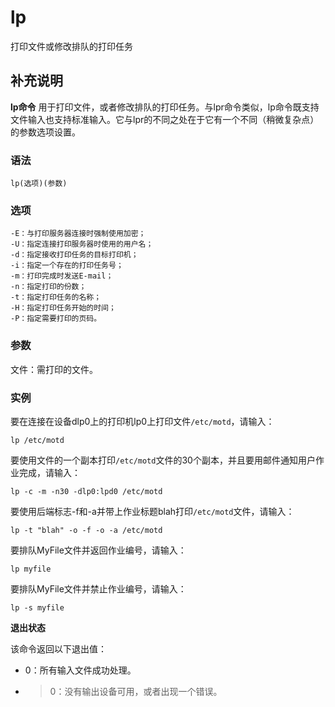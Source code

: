 # lp

打印文件或修改排队的打印任务

## 补充说明

**lp命令** 用于打印文件，或者修改排队的打印任务。与lpr命令类似，lp命令既支持文件输入也支持标准输入。它与lpr的不同之处在于它有一个不同（稍微复杂点）的参数选项设置。

### 语法

```text
lp(选项)(参数)
```

### 选项

```text
-E：与打印服务器连接时强制使用加密；
-U：指定连接打印服务器时使用的用户名；
-d：指定接收打印任务的目标打印机；
-i：指定一个存在的打印任务号；
-m：打印完成时发送E-mail；
-n：指定打印的份数；
-t：指定打印任务的名称；
-H：指定打印任务开始的时间；
-P：指定需要打印的页码。
```

### 参数

文件：需打印的文件。

### 实例

要在连接在设备dlp0上的打印机lp0上打印文件`/etc/motd`，请输入：

```text
lp /etc/motd
```

要使用文件的一个副本打印`/etc/motd`文件的30个副本，并且要用邮件通知用户作业完成，请输入：

```text
lp -c -m -n30 -dlp0:lpd0 /etc/motd
```

要使用后端标志-f和-a并带上作业标题blah打印`/etc/motd`文件，请输入：

```text
lp -t "blah" -o -f -o -a /etc/motd
```

要排队MyFile文件并返回作业编号，请输入：

```text
lp myfile
```

要排队MyFile文件并禁止作业编号，请输入：

```text
lp -s myfile
```

**退出状态**

该命令返回以下退出值：

* 0：所有输入文件成功处理。
* > 0：没有输出设备可用，或者出现一个错误。

